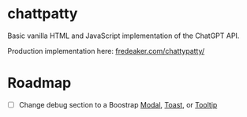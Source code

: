 # chattpatty

Basic vanilla HTML and JavaScript implementation of the ChatGPT API.

Production implementation here: [fredeaker.com/chattypatty/](https://fredeaker.com/chattypatty/)

# Roadmap

- [ ] Change debug section to a Boostrap [Modal](https://getbootstrap.com/docs/5.3/components/modal/), [Toast](https://getbootstrap.com/docs/5.3/components/toasts/), or [Tooltip](https://getbootstrap.com/docs/5.3/components/tooltips/)
